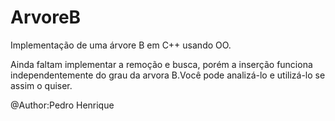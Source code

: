 # ArvoreB
Implementação de uma árvore B em C++ usando OO.


Ainda faltam implementar a remoção e busca, porém a inserção funciona independentemente do grau da arvora B.Você pode analizá-lo e utilizá-lo se assim o  quiser.

@Author:Pedro Henrique
